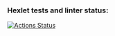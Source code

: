 ### Hexlet tests and linter status:
[![Actions Status](https://github.com/KseniyaZet/qa-engineer-project-84/workflows/hexlet-check/badge.svg)](https://github.com/KseniyaZet/qa-engineer-project-84/actions)